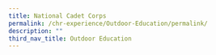 ```yaml
---
title: National Cadet Corps
permalink: /chr-experience/Outdoor-Education/permalink/
description: ""
third_nav_title: Outdoor Education
---
```

